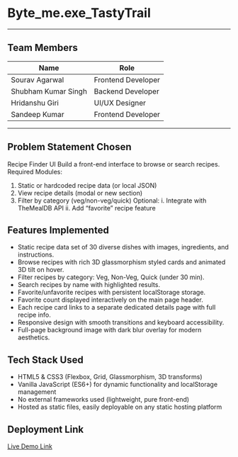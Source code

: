 # Byte_me.exe_TastyTrail

---

## Team Members
| Name                       | Role                |
|----------------------------|---------------------|
| Sourav Agarwal             | Frontend Developer  |
| Shubham Kumar Singh        | Backend Developer   |
| Hridanshu Giri             | UI/UX Designer      |
| Sandeep Kumar              | Frontend Developer  |

---

## Problem Statement Chosen

Recipe Finder UI
Build a front-end interface to browse or search recipes.
Required Modules:
1. Static or hardcoded recipe data (or local JSON)
2. View recipe details (modal or new section)
3. Filter by category (veg/non-veg/quick)
Optional:
i. Integrate with TheMealDB API
ii. Add “favorite” recipe feature

## Features Implemented

- Static recipe data set of 30 diverse dishes with images, ingredients, and instructions.
- Browse recipes with rich 3D glassmorphism styled cards and animated 3D tilt on hover.
- Filter recipes by category: Veg, Non-Veg, Quick (under 30 min).
- Search recipes by name with highlighted results.
- Favorite/unfavorite recipes with persistent localStorage storage.
- Favorite count displayed interactively on the main page header.
- Each recipe card links to a separate dedicated details page with full recipe info.
- Responsive design with smooth transitions and keyboard accessibility.
- Full-page background image with dark blur overlay for modern aesthetics.

## Tech Stack Used

- HTML5 & CSS3 (Flexbox, Grid, Glassmorphism, 3D transforms)
- Vanilla JavaScript (ES6+) for dynamic functionality and localStorage management
- No external frameworks used (lightweight, pure front-end)
- Hosted as static files, easily deployable on any static hosting platform

## Deployment Link

[Live Demo Link](https://appelite-tastetrail.netlify.app/)
